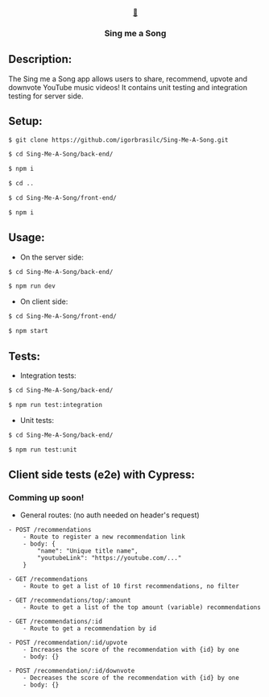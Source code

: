 <p align="center">
  <a href="https://github.com/igorbrasilc/Sing-Me-A-Song">
    <span>&#127908;</span>
  </a>

  <h3 align="center">
    Sing me a Song
  </h3>
</p>

## Description:

The Sing me a Song app allows users to share, recommend, upvote and downvote YouTube music videos! It contains unit testing and integration testing for server side.

## Setup:

```bash
$ git clone https://github.com/igorbrasilc/Sing-Me-A-Song.git

$ cd Sing-Me-A-Song/back-end/

$ npm i

$ cd ..

$ cd Sing-Me-A-Song/front-end/

$ npm i
```

## Usage:

- On the server side:

```bash
$ cd Sing-Me-A-Song/back-end/

$ npm run dev
```

- On client side:

```bash
$ cd Sing-Me-A-Song/front-end/

$ npm start
```

## Tests:

- Integration tests:

```bash
$ cd Sing-Me-A-Song/back-end/

$ npm run test:integration
```

- Unit tests:

```bash
$ cd Sing-Me-A-Song/back-end/

$ npm run test:unit
```

## Client side tests (e2e) with Cypress:

### Comming up soon!

- General routes: (no auth needed on header's request)

```
- POST /recommendations
    - Route to register a new recommendation link
    - body: {
        "name": "Unique title name",
        "youtubeLink": "https://youtube.com/..."
    }
```
```
- GET /recommendations
    - Route to get a list of 10 first recommendations, no filter
```
```
- GET /recommendations/top/:amount
    - Route to get a list of the top amount (variable) recommendations
```
```
- GET /recommendations/:id
    - Route to get a recommendation by id
```
```
- POST /recommendation/:id/upvote
    - Increases the score of the recommendation with {id} by one
    - body: {}
```
```
- POST /recommendation/:id/downvote
    - Decreases the score of the recommendation with {id} by one
    - body: {}
```
